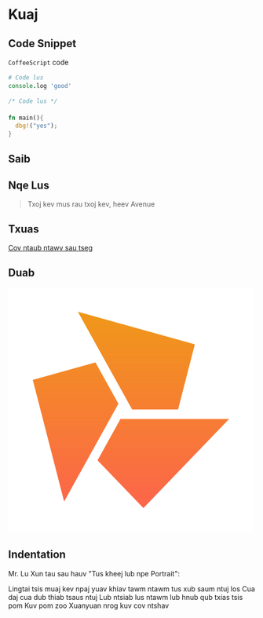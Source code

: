 [Markdown thoob ntiaj teb cov lus pom]:#

# Kuaj

## Code Snippet

`CoffeeScript` code

```coffee
# Code lus
console.log 'good'


```

```rust
/* Code lus */

fn main(){
  dbg!("yes");
}
```

## Saib

<!-- HTML 注释 --> 

<!-- 多行注释 --> 

## Nqe Lus

> Txoj kev mus rau txoj kev, heev Avenue

## Txuas

[Cov ntaub ntawv sau tseg](https://github.com/xxai-art/xxai-art-md)

## Duab

![xxAI.Art Brand Identity](https://raw.githubusercontent.com/xxai-art/web/main/file/svg/logo.svg)

## Indentation

Mr. Lu Xun tau sau hauv "Tus kheej lub npe Portrait":

  Lingtai tsis muaj kev npaj yuav khiav tawm ntawm tus xub saum ntuj los
  Cua daj cua dub thiab tsaus ntuj
  Lub ntsiab lus ntawm lub hnub qub txias tsis pom
  Kuv pom zoo Xuanyuan nrog kuv cov ntshav


